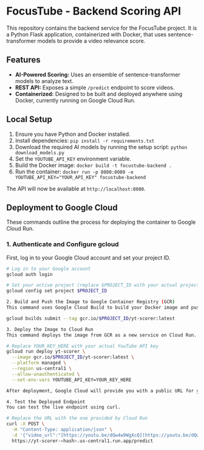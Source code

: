 # FocusTube - Backend Scoring API

This repository contains the backend service for the FocusTube project. It is a Python Flask application, containerized with Docker, that uses sentence-transformer models to provide a video relevance score.

## Features
- **AI-Powered Scoring:** Uses an ensemble of sentence-transformer models to analyze text.
- **REST API:** Exposes a simple `/predict` endpoint to score videos.
- **Containerized:** Designed to be built and deployed anywhere using Docker, currently running on Google Cloud Run.

## Local Setup
1.  Ensure you have Python and Docker installed.
2.  Install dependencies: `pip install -r requirements.txt`
3.  Download the required AI models by running the setup script: `python download_models.py`
4.  Set the `YOUTUBE_API_KEY` environment variable.
5.  Build the Docker image: `docker build -t focustube-backend .`
6.  Run the container: `docker run -p 8080:8080 -e YOUTUBE_API_KEY="YOUR_API_KEY" focustube-backend`

The API will now be available at `http://localhost:8080`.

## Deployment to Google Cloud

These commands outline the process for deploying the container to Google Cloud Run.

### 1. Authenticate and Configure gcloud
First, log in to your Google Cloud account and set your project ID.
```bash
# Log in to your Google account
gcloud auth login

# Set your active project (replace $PROJECT_ID with your actual project ID)
gcloud config set project $PROJECT_ID

2. Build and Push the Image to Google Container Registry (GCR)
This command uses Google Cloud Build to build your Docker image and push it to GCR.

gcloud builds submit --tag gcr.io/$PROJECT_ID/yt-scorer:latest

3. Deploy the Image to Cloud Run
This command deploys the image from GCR as a new service on Cloud Run.

# Replace YOUR_KEY_HERE with your actual YouTube API key
gcloud run deploy yt-scorer \
  --image gcr.io/$PROJECT_ID/yt-scorer:latest \
  --platform managed \
  --region us-central1 \
  --allow-unauthenticated \
  --set-env-vars YOUTUBE_API_KEY=YOUR_KEY_HERE

After deployment, Google Cloud will provide you with a public URL for your service.

4. Test the Deployed Endpoint
You can test the live endpoint using curl.

# Replace the URL with the one provided by Cloud Run
curl -X POST \
  -H "Content-Type: application/json" \
  -d '{"video_url":"[https://youtu.be/dQw4w9WgXcQ](https://youtu.be/dQw4w9WgXcQ)", "goal": "learn guitar"}' \
  https://yt-scorer-<hash>.us-central1.run.app/predict
